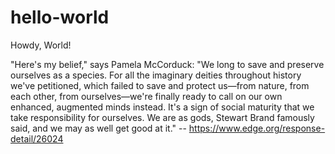 # hello-world
Howdy, World!

"Here's my belief," says Pamela McCorduck:  "We long to save and preserve ourselves as a species. For all the imaginary deities throughout history we've petitioned, which failed to save and protect us—from nature, from each other, from ourselves—we're finally ready to call on our own enhanced, augmented minds instead. It's a sign of social maturity that we take responsibility for ourselves. We are as gods, Stewart Brand famously said, and we may as well get good at it." -- https://www.edge.org/response-detail/26024
